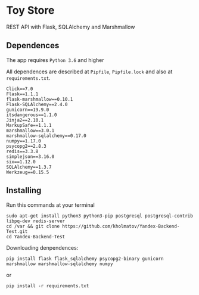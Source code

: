 # Toy Store
REST API with Flask, SQLAlchemy and Marshmallow

## Dependences

The app requires `Python 3.6` and higher

All dependences are described at `Pipfile`, `Pipfile.lock` and also at `requirements.txt`.

```
Click==7.0
Flask==1.1.1
flask-marshmallow==0.10.1
Flask-SQLAlchemy==2.4.0
gunicorn==19.9.0
itsdangerous==1.1.0
Jinja2==2.10.1
MarkupSafe==1.1.1
marshmallow==3.0.1
marshmallow-sqlalchemy==0.17.0
numpy==1.17.0
psycopg2==2.8.3
redis==3.3.8
simplejson==3.16.0
six==1.12.0
SQLAlchemy==1.3.7
Werkzeug==0.15.5
```

## Installing
Run this commands at your terminal
```
sudo apt-get install python3 python3-pip postgresql postgresql-contrib libpq-dev redis-server
cd /var && git clone https://github.com/kholmatov/Yandex-Backend-Test.git
cd Yandex-Backend-Test
```

Downloading denpendences:
```
pip install flask flask_sqlalchemy psycopg2-binary gunicorn marshmallow marshmallow-sqlalchemy numpy
```

or

```
pip install -r requirements.txt
```
